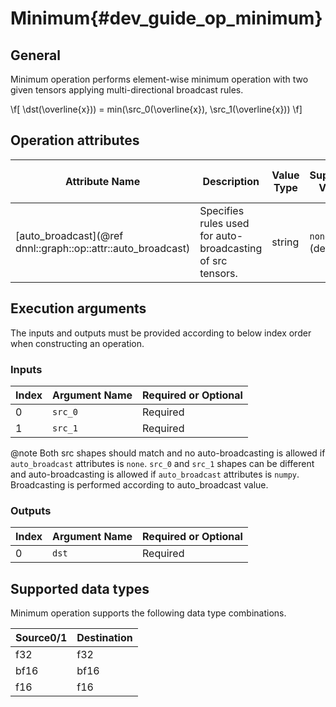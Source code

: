 # Minimum{#dev_guide_op_minimum}

## General

Minimum operation performs element-wise minimum operation with two given tensors applying
multi-directional broadcast rules.

  \f[ \dst(\overline{x})) = min(\src\_0(\overline{x}), \src\_1(\overline{x})) \f]

## Operation attributes

Attribute Name | Description | Value Type |Supported Values | Required or Optional
-- | -- | --| --|--
[auto_broadcast](@ref dnnl::graph::op::attr::auto_broadcast) | Specifies rules used for auto-broadcasting of src tensors. |string |`none`,`numpy` (default)  | Optional

## Execution arguments

The inputs and outputs must be provided according to below index order when
constructing an operation.

### Inputs

Index | Argument Name | Required or Optional
----- | ------------- | --------------------
0     | `src_0`       | Required
1     | `src_1`       | Required

@note Both src shapes should match and no auto-broadcasting is allowed if
`auto_broadcast` attributes is `none`. `src_0` and `src_1` shapes can be
different and auto-broadcasting is allowed if `auto_broadcast` attributes is
`numpy`. Broadcasting is performed according to auto_broadcast value.

### Outputs

Index | Argument Name | Required or Optional
----- | ------------- | --------------------
0     | `dst`         | Required

## Supported data types

Minimum operation supports the following data type combinations.

Source0/1  | Destination
---- | -------
f32  | f32
bf16 | bf16
f16  | f16
